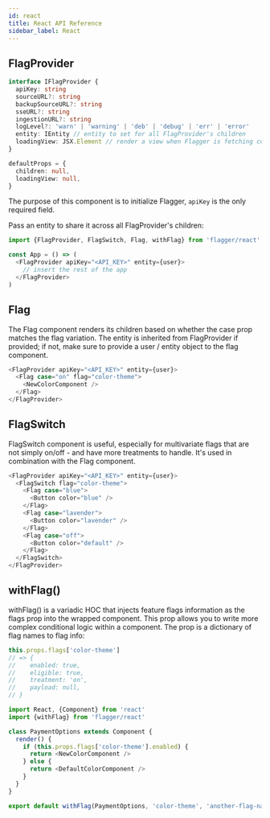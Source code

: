 ```yaml
---
id: react
title: React API Reference
sidebar_label: React
---
```


## FlagProvider

```typescript
interface IFlagProvider {
  apiKey: string
  sourceURL?: string
  backupSourceURL?: string
  sseURL?: string
  ingestionURL?: string
  logLevel?: 'warn' | 'warning' | 'deb' | 'debug' | 'err' | 'error'
  entity: IEntity // entity to set for all FlagProvider's children
  loadingView: JSX.Element // render a view when Flagger is fetching configuration
}

defaultProps = {
  children: null,
  loadingView: null,
}
```

The purpose of this component is to initialize Flagger, `apiKey` is the only required field.

Pass an entity to share it across all FlagProvider's children:

```javascript
import {FlagProvider, FlagSwitch, Flag, withFlag} from 'flagger/react'

const App = () => (
  <FlagProvider apiKey="<API_KEY>" entity={user}>
    // insert the rest of the app
  </FlagProvider>
)
```

## Flag

The Flag component renders its children based on whether the case prop matches the flag variation.
The entity is inherited from FlagProvider if provided;
if not, make sure to provide a user / entity object to the flag component.

```javascript
<FlagProvider apiKey="<API_KEY>" entity={user}>
  <Flag case="on" flag="color-theme">
    <NewColorComponent />
  </Flag>
</FlagProvider>
```

## FlagSwitch

FlagSwitch component is useful, especially for multivariate flags that are not simply on/off -
and have more treatments to handle.
It's used in combination with the Flag component.

```javascript
<FlagProvider apiKey="<API_KEY>" entity={user}>
  <FlagSwitch flag="color-theme">
    <Flag case="blue">
      <Button color="blue" />
    </Flag>
    <Flag case="lavender">
      <Button color="lavender" />
    </Flag>
    <Flag case="off">
      <Button color="default" />
    </Flag>
  </FlagSwitch>
</FlagProvider>
```

## withFlag()

withFlag() is a variadic HOC that injects feature flags information as the flags prop into the wrapped component.
This prop allows you to write more complex conditional logic within a component.
The prop is a dictionary of flag names to flag info:

```javascript
this.props.flags['color-theme']
// => {
//    enabled: true,
//    eligible: true,
//    treatment: 'on',
//    payload: null,
// }
```

```javascript
import React, {Component} from 'react'
import {withFlag} from 'flagger/react'

class PaymentOptions extends Component {
  render() {
    if (this.props.flags['color-theme'].enabled) {
      return <NewColorComponent />
    } else {
      return <DefaultColorComponent />
    }
  }
}

export default withFlag(PaymentOptions, 'color-theme', 'another-flag-name')
```
